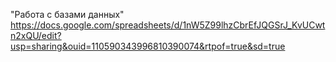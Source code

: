 "Работа с базами данных"
https://docs.google.com/spreadsheets/d/1nW5Z99lhzCbrEfJQGSrJ_KvUCwtn2xQU/edit?usp=sharing&ouid=110590343996810390074&rtpof=true&sd=true
